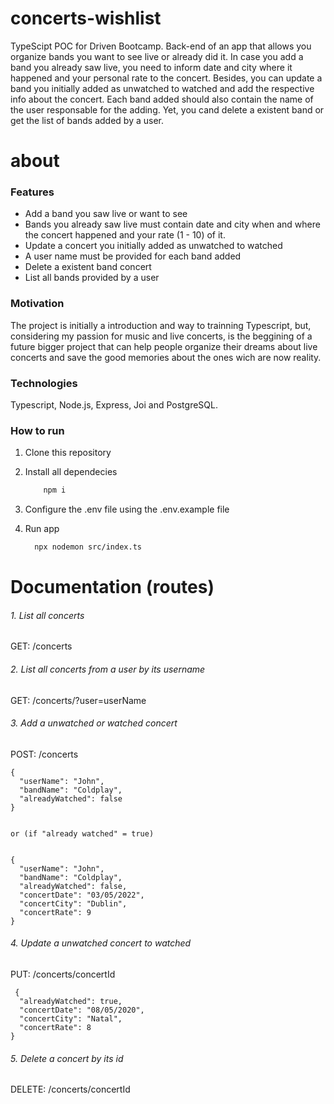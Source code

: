 # concerts-wishlist
TypeScipt POC for Driven Bootcamp. Back-end of an app that allows you organize bands you want to see live or already did it. 
In case you add a band you already saw live, you need to inform date and city where it happened and your personal rate to the concert. 
Besides, you can update a band you initially added as unwatched to watched and add the respective info about the concert.
Each band added should also contain the name of the user responsable for the adding.
Yet, you cand delete a existent band or get the list of bands added by a user.

# about
<h3>Features</h3>

  * Add a band you saw live or want to see
  * Bands you already saw live must contain date and city when and where the concert happened and your rate (1 - 10) of it.
  * Update a concert you initially added as unwatched to watched
  * A user name must be provided for each band added
  * Delete a existent band concert
  * List all bands provided by a user

<h3>Motivation</h3>

  The project is initially a introduction and way to trainning Typescript, but, considering my passion for music and live concerts, is the beggining of a future bigger 
  project that can help people organize their dreams about live concerts and save the good memories about the ones wich are now reality.

<h3>Technologies</h3>

  Typescript, Node.js, Express, Joi and PostgreSQL.

<h3>How to run</h3>

  1. Clone this repository
  2. Install all dependecies
  
       ```bash
           npm i
        ```
        
  3. Configure the .env file using the .env.example file
  4. Run app
  
      ```bash
        npx nodemon src/index.ts
      ```
  
  # Documentation (routes)
<h6>1. List all concerts </h6>
  
  GET: /concerts
  
<h6>2. List all concerts from a user by its username </h6>
  
  GET: /concerts/?user=userName
  
<h6>3. Add a unwatched or watched concert</h6>
  
  POST: /concerts
  
    {
      "userName": "John",
      "bandName": "Coldplay",
      "alreadyWatched": false
    }
    
    
    or (if "already watched" = true)
    
    
    {
      "userName": "John",
      "bandName": "Coldplay",
      "alreadyWatched": false,
      "concertDate": "03/05/2022",
      "concertCity": "Dublin",
      "concertRate": 9
    }
    
<h6>4. Update a unwatched concert to watched</h6>
    
   PUT: /concerts/concertId
    
     { 
      "alreadyWatched": true,
      "concertDate": "08/05/2020",
      "concertCity": "Natal",
      "concertRate": 8
    }
   
 <h6>5. Delete a concert by its id</h6>
   
   DELETE: /concerts/concertId
